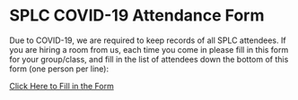 # SPLC COVID-19 Attendance Form

Due to COVID-19, we are required to keep records of all SPLC attendees. If you are hiring a room from us, each time you come in please fill in this form for your group/class, and fill in the list of attendees down the bottom of this form (one person per line):

[Click Here to Fill in the Form](https://docs.google.com/forms/d/e/1FAIpQLSfLAm9ULOgEg5YfNNzFvz7-IfOSWHGJH2Vix6PUI1gcTJbSrA/viewform?usp=sf_link)
